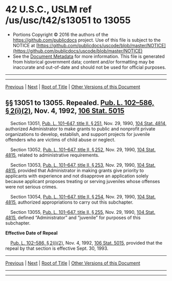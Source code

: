---
---

# 42 U.S.C., USLM ref /us/usc/t42/s13051 to 13055

* Portions Copyright © 2016 the authors of the https://github.com/publicdocs project.
  Use of this file is subject to the NOTICE at [https://github.com/publicdocs/uscode/blob/master/NOTICE](https://github.com/publicdocs/uscode/blob/master/NOTICE)
* See the [Document Metadata](././../../../../..//README.md) for more information.
  This file is generated from historical government data; content and/or formatting may be inaccurate and out-of-date and should not be used for official purposes.

----------
----------

[Previous](./../../../../..//us/usc/t42/ch132/schVI/m__us_usc_t42_ch132_schVI.md) | [Next](./../../../../..//us/usc/t42/ch133/m__us_usc_t42_ch133.md) | [Root of Title](./../../../../../) | [Other Versions of this Document](https://publicdocs.github.io/go/links?ns=uslm&ref=%2Fus%2Fusc%2Ft42%2Fs13051+to+13055)

## §§ 13051 to 13055. Repealed. [Pub. L. 102–586, § 2(i)(2)][/us/pl/102/586/s2/i/2], Nov. 4, 1992, [106 Stat. 5015][/us/stat/106/5015]

    Section 13051, [Pub. L. 101–647, title II, § 251][/us/pl/101/647/s251], Nov. 29, 1990, [104 Stat. 4814][/us/stat/104/4814], authorized Administrator to make grants to public and nonprofit private organizations to develop, establish, and support projects for juvenile offenders who are victims of child abuse or neglect.

    Section 13052, [Pub. L. 101–647, title II, § 252][/us/pl/101/647/s252], Nov. 29, 1990, [104 Stat. 4815][/us/stat/104/4815], related to administrative requirements.

    Section 13053, [Pub. L. 101–647, title II, § 253][/us/pl/101/647/s253], Nov. 29, 1990, [104 Stat. 4815][/us/stat/104/4815], provided that Administrator in making grants give priority to applicants with experience and not disapprove an application solely because applicant proposes treating or serving juveniles whose offenses were not serious crimes.

    Section 13054, [Pub. L. 101–647, title II, § 254][/us/pl/101/647/s254], Nov. 29, 1990, [104 Stat. 4815][/us/stat/104/4815], authorized appropriations to carry out this subchapter.

    Section 13055, [Pub. L. 101–647, title II, § 255][/us/pl/101/647/s255], Nov. 29, 1990, [104 Stat. 4815][/us/stat/104/4815], defined “Administrator” and “juvenile” for purposes of this subchapter.

 __Effective Date of Repeal__ 

    [Pub. L. 102–586, § 2(i)(2)][/us/pl/102/586/s2/i/2], Nov. 4, 1992, [106 Stat. 5015][/us/stat/106/5015], provided that the repeal by that section is effective Sept. 30, 1993.

----------

[Previous](./../../../../..//us/usc/t42/ch132/schVI/m__us_usc_t42_ch132_schVI.md) | [Next](./../../../../..//us/usc/t42/ch133/m__us_usc_t42_ch133.md) | [Root of Title](./../../../../../) | [Other Versions of this Document](https://publicdocs.github.io/go/links?ns=uslm&ref=%2Fus%2Fusc%2Ft42%2Fs13051+to+13055)

----------
----------

[/us/pl/102/586/s2/i/2]: https://publicdocs.github.io/go/links?ns=uslm&ref=%2Fus%2Fpl%2F102%2F586%2Fs2%2Fi%2F2
[/us/stat/106/5015]: https://publicdocs.github.io/go/links?ns=uslm&ref=%2Fus%2Fstat%2F106%2F5015
[/us/pl/101/647/s251]: https://publicdocs.github.io/go/links?ns=uslm&ref=%2Fus%2Fpl%2F101%2F647%2Fs251
[/us/stat/104/4814]: https://publicdocs.github.io/go/links?ns=uslm&ref=%2Fus%2Fstat%2F104%2F4814
[/us/pl/101/647/s252]: https://publicdocs.github.io/go/links?ns=uslm&ref=%2Fus%2Fpl%2F101%2F647%2Fs252
[/us/stat/104/4815]: https://publicdocs.github.io/go/links?ns=uslm&ref=%2Fus%2Fstat%2F104%2F4815
[/us/pl/101/647/s253]: https://publicdocs.github.io/go/links?ns=uslm&ref=%2Fus%2Fpl%2F101%2F647%2Fs253
[/us/stat/104/4815]: https://publicdocs.github.io/go/links?ns=uslm&ref=%2Fus%2Fstat%2F104%2F4815
[/us/pl/101/647/s254]: https://publicdocs.github.io/go/links?ns=uslm&ref=%2Fus%2Fpl%2F101%2F647%2Fs254
[/us/stat/104/4815]: https://publicdocs.github.io/go/links?ns=uslm&ref=%2Fus%2Fstat%2F104%2F4815
[/us/pl/101/647/s255]: https://publicdocs.github.io/go/links?ns=uslm&ref=%2Fus%2Fpl%2F101%2F647%2Fs255
[/us/stat/104/4815]: https://publicdocs.github.io/go/links?ns=uslm&ref=%2Fus%2Fstat%2F104%2F4815
[/us/pl/102/586/s2/i/2]: https://publicdocs.github.io/go/links?ns=uslm&ref=%2Fus%2Fpl%2F102%2F586%2Fs2%2Fi%2F2
[/us/stat/106/5015]: https://publicdocs.github.io/go/links?ns=uslm&ref=%2Fus%2Fstat%2F106%2F5015


